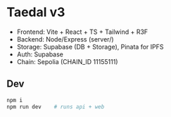 # Taedal v3

- Frontend: Vite + React + TS + Tailwind + R3F
- Backend: Node/Express (server/)
- Storage: Supabase (DB + Storage), Pinata for IPFS
- Auth: Supabase
- Chain: Sepolia (CHAIN_ID 11155111)

## Dev
```bash
npm i
npm run dev    # runs api + web
